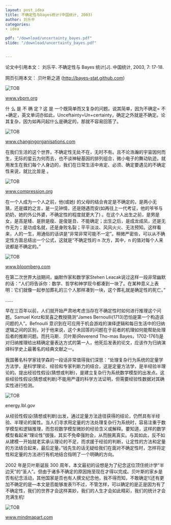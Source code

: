 ```yaml
---
layout: post_idea  
title: 不确定性与bayes统计(中国统计, 2003)
author: 刘乐平
categories:
- idea 

pdf: "/download/uncertainty_bayes.pdf"  
slide: "/download/uncertainty_bayes.pdf"  


---
```


论文中引用本文：
刘乐平. 不确定性与 Bayes 统计[J]. 中国统计, 2003, 7: 17-18.

网页引用本文：
贝叶斯之道 (http://bayes-stat.github.com)



![TOB](https://bayes-stat.github.com/images/200302.png)

www.vbpm.org 

什 么 是 不 确 定 ? 这 是 一个既简单而又复杂的问题。说其简单，因为不确定= 不+确定，英文单词亦如此，Unceftainty=Un+certainty，确定之外就是不确定。论其复杂，因为如再问起什么是确定的，那就不容易回答了。

![TOB](https://bayes-stat.github.com/images/200303.jpg)

www.changingorganisations.com

在我们生活的这个世界，不确定性无处不在，无时不有。且不论浩瀚的宇宙因何而生，无际的星云为何而去，也不谈神秘基因的排列组合，微小电子的舞动轨迹。就用发生在我们每个人身边的，我们在日常生活中肯定、必须、确定要遇见的不确定性来说，就比比皆是 。

![TOB](https://bayes-stat.github.com/images/200304.jpg)

www.compression.org 

在一个人成为一个人之前，他(或她) 的父母的结合肯定是不确定的，是两小无猜，还是媒妁之言，是一见钟情，还是随遇而安(如再往上一代考证，他的爷爷与奶奶，她的外公外婆，不确定性的程度就更大了) 。在这个人出生之前，是男是女，是高是矮、是胖是瘦、是俊是丑、不能确定；出生之后，是成龙成凤，还是无作无为；是功成名就，还是身败名裂；平平淡淡、风风火火、无法预知。这样看来，人的一生，用通俗的话讲是“非常非常可能不一定”。稍微严密些，可以从不确定性方面总结出一个公式，这就是“不确定性的 n 次方，其中，n 的值对每个人来说都是不确定的。”

![TOB](https://bayes-stat.github.com/images/200305.png)

www.bloomberg.com 

在第二次世界大战期间，幽默作家和数学家Stehen Leacak说过这样一段非常幽默的话：“人们将告诉你：数学、哲学和神学现今都凑到一块了。在某种意义上表明：它们就像一起参加葬礼的三个人那样凑到一块，这个葬礼就是确定性的死亡。”

……

早在三百年以前，人们就开始严肃地考虑当存在不确定性时如何进行推理这个问题。Samuel Kotz和吴喜之教授猜测“James Bernoulli(1713)恐怕是第一个构造该问题的人”。Befnoulli 意识到在可应用于机会游戏的演绎逻辑和每日生活中的归纳逻辑之间的区别，对于他来说，这个未回答的问题在于前者的机理如何能帮助处理后者的推断问题。而托马斯．贝叶斯(Reverend Tho-mas Bayes，1702-1761)是对归纳推理给出精确定量表达方式的第一人，他死后发表的论文，应该作为归纳演绎科学史上最著名的经典文献之一。

我国著名科学家钱学森的一段话非常值得我们深思：“处理复杂行为系统的定量学方法学，是科学理论、经验和专家判断力的结合，这是定量方法学，是半经验半理论的。提出经验性假设(猜想或判断)，是建立复杂行为系统数学模型的出发点。这些经验性假设(猜想或判断)不能用严谨的科学方法证明，但需要经验性数据对其确实性进行检测。

![TOB](https://bayes-stat.github.com/images/200309.gif)

energy.lbl.gov

从经验性假设(猜想或判断)出发，通过定量方法途径获得的结论，仍然具有半经验、半理论的属性。当人们寻求用定量的方法处理复杂行为系统时，容易注重于数学模型和逻辑推理，而忽视数学模型微妙的经验含义或解释。要知道，这样的数学模型看起来“理论性”很强，其实不免牵强附会，从而脱离真实。与其如此，反不如从建模一开始就老实承认理论的不足，而求援于经验的判断，让定性的方法和定量的方法结合起来，最后定量。”钱先生的话无疑给我们在面对不确定性时，怎样将定性和定量的方法进行有机地结合指明了一个明确的方向。

2002 年是贝叶斯诞辰 300 周年，本文最初的设想是为了纪念这位顶住统计学“半边天”的“圣人”。但由于诸多不确定的原因拖至现在才得以完成。贝叶斯的家乡是否有纪念活动，其他国家是否也有人撰文纪念他，我不得而知，不敢确定!(还有更加不确定的是—本文是否能够发表?)不过，不管怎样，可以确定的是正是因为有了不确定性，我们的世界才会这样美妙，我们的人生才会如此精彩，我们的统计才会充满生机!


![TOB](https://bayes-stat.github.com/images/200310.jpg)

www.mindmapart.com
